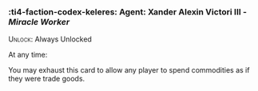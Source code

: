 ### :ti4-faction-codex-keleres: **Agent**: Xander Alexin Victori III - _Miracle Worker_

<span style="font-variant:small-caps;">Unlock</span>: Always Unlocked

At any time:

You may exhaust this card to allow any player to spend commodities as if they were trade goods.
